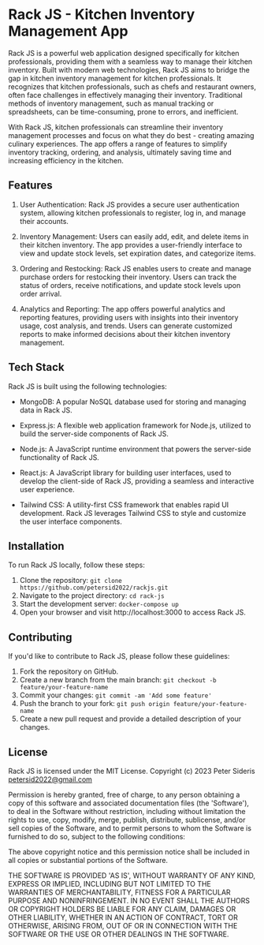 # Rack JS - Kitchen Inventory Management App

Rack JS is a powerful web application designed specifically for kitchen professionals, providing them with a seamless way to manage their kitchen inventory. Built with modern web technologies, Rack JS aims to bridge the gap in kitchen inventory management for kitchen professionals. It recognizes that kitchen professionals, such as chefs and restaurant owners, often face challenges in effectively managing their inventory. Traditional methods of inventory management, such as manual tracking or spreadsheets, can be time-consuming, prone to errors, and inefficient.

With Rack JS, kitchen professionals can streamline their inventory management processes and focus on what they do best - creating amazing culinary experiences. The app offers a range of features to simplify inventory tracking, ordering, and analysis, ultimately saving time and increasing efficiency in the kitchen.

## Features

1. User Authentication: Rack JS provides a secure user authentication system, allowing kitchen professionals to register, log in, and manage their accounts.

2. Inventory Management: Users can easily add, edit, and delete items in their kitchen inventory. The app provides a user-friendly interface to view and update stock levels, set expiration dates, and categorize items.

3. Ordering and Restocking: Rack JS enables users to create and manage purchase orders for restocking their inventory. Users can track the status of orders, receive notifications, and update stock levels upon order arrival.

4. Analytics and Reporting: The app offers powerful analytics and reporting features, providing users with insights into their inventory usage, cost analysis, and trends. Users can generate customized reports to make informed decisions about their kitchen inventory management.

## Tech Stack

Rack JS is built using the following technologies:

* MongoDB: A popular NoSQL database used for storing and managing data in Rack JS.

* Express.js: A flexible web application framework for Node.js, utilized to build the server-side components of Rack JS.

* Node.js: A JavaScript runtime environment that powers the server-side functionality of Rack JS.

* React.js: A JavaScript library for building user interfaces, used to develop the client-side of Rack JS, providing a seamless and interactive user experience.

* Tailwind CSS: A utility-first CSS framework that enables rapid UI development. Rack JS leverages Tailwind CSS to style and customize the user interface components.

## Installation

To run Rack JS locally, follow these steps:

1. Clone the repository: ```git clone https://github.com/petersid2022/rackjs.git```
2. Navigate to the project directory: ```cd rack-js```
4. Start the development server: ```docker-compose up```
5. Open your browser and visit http://localhost:3000 to access Rack JS.

## Contributing

If you'd like to contribute to Rack JS, please follow these guidelines:

1. Fork the repository on GitHub.
2. Create a new branch from the main branch: ```git checkout -b feature/your-feature-name```
3. Commit your changes: ```git commit -am 'Add some feature'```
4. Push the branch to your fork: ```git push origin feature/your-feature-name```
5. Create a new pull request and provide a detailed description of your changes.

## License

Rack JS is licensed under the MIT License.
Copyright (c) 2023 Peter Sideris petersid2022@gmail.com

Permission is hereby granted, free of charge, to any person obtaining a copy of this software and associated documentation files (the 'Software'), to deal in the Software without restriction, including without limitation the rights to use, copy, modify, merge, publish, distribute, sublicense, and/or sell copies of the Software, and to permit persons to whom the Software is furnished to do so, subject to the following conditions:

The above copyright notice and this permission notice shall be included in all copies or substantial portions of the Software.

THE SOFTWARE IS PROVIDED 'AS IS', WITHOUT WARRANTY OF ANY KIND, EXPRESS OR IMPLIED, INCLUDING BUT NOT LIMITED TO THE WARRANTIES OF MERCHANTABILITY, FITNESS FOR A PARTICULAR PURPOSE AND NONINFRINGEMENT. IN NO EVENT SHALL THE AUTHORS OR COPYRIGHT HOLDERS BE LIABLE FOR ANY CLAIM, DAMAGES OR OTHER LIABILITY, WHETHER IN AN ACTION OF CONTRACT, TORT OR OTHERWISE, ARISING FROM, OUT OF OR IN CONNECTION WITH THE SOFTWARE OR THE USE OR OTHER DEALINGS IN THE SOFTWARE.
